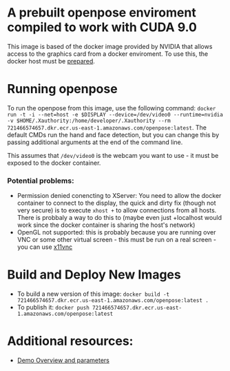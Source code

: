 # A prebuilt openpose enviroment compiled to work with CUDA 9.0

This image is based of the docker image provided by NVIDIA that allows access to the graphics card from a docker enviroment. To use this, the docker host must be [prepared](https://github.com/NVIDIA/nvidia-docker). 


# Running openpose
 To run the openpose from this image, use the following command: `docker run -t -i --net=host -e $DISPLAY --device=/dev/video0 --runtime=nvidia -v $HOME/.Xauthority:/home/developer/.Xauthority --rm 721466574657.dkr.ecr.us-east-1.amazonaws.com/openpose:latest`. The default CMDs run the hand and face detection, but you can change this by passing additional arguments at the end of the command line.
 
 This assumes that `/dev/video0` is the webcam you want to use - it must be exposed to the docker container. 
### Potential problems: 
  - Permission denied conencting to XServer: You need to allow the docker container to connect to the display, the quick and dirty fix (though not very secure) is to execute `xhost +` to allow connections from all hosts. There is probbaly a way to do this to (maybe even just +localhost would work since the docker container is sharing the host's network)
  - OpenGL not supported: this is probably because you are running over VNC or some other virtual screen - this must be run on a real screen - you can use [x11vnc](http://www.karlrunge.com/x11vnc)  
 
 
# Build and Deploy New Images
  - To build a new version of this image: `docker build -t 721466574657.dkr.ecr.us-east-1.amazonaws.com/openpose:latest .`
  - To publish it: `docker push 721466574657.dkr.ecr.us-east-1.amazonaws.com/openpose:latest`

# Additional resources:
  - [Demo Overview and parameters](https://github.com/CMU-Perceptual-Computing-Lab/openpose/blob/master/doc/demo_overview.md)

